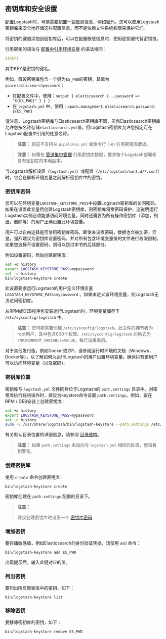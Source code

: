 ## 密钥库和安全设置

配置Logstash时，可能需要配置一些敏感信息，例如密码。您可以使用Logstash密钥库来安全地存储这些配置信息，而不是依赖文件系统权限来保护它们。

将密钥的键值添加到密钥库后，可以在配置敏感信息时，使用密钥键代替密钥值。

引用密钥的语法与 [配置中引用环境变量](../06-Configuring-Logstash/Using-Environment-Variables-in-the-Configuration.md) 的语法相同：
```yaml
${KEY}
```
其中KEY是密钥的键名。

例如，假设密钥库包含一个键为`ES_PWD`的密钥，其值为`yourelasticsearchpassword`：

- 在配置文件中，使用：`output { elasticsearch {...password => "${ES_PWD}" } } }`
- 在 `logstash.yml` 中，使用：`xpack.management.elasticsearch.password: ${ES_PWD}`

请注意，Logstash密钥库与Elasticsearch密钥库不同，虽然Elasticsearch密钥库允许您按名称存储`elasticsearch.yml`值，但Logstash密钥库允许您指定可在Logstash配置中引用的任意名称。

> **注意：**
> 目前不支持从 `pipelines.yml` 或命令行 (-e) 引用密钥库数据。

> **注意：**
> 如需在 [管道集中管理](../07-Managing-Logstash/Centralized-Pipeline-Management.md) 引用密钥库数据，要求每个Logstash部署都具有密钥库的本地副本。

当Logstash解析设置（`logstash.yml`）或配置（`/etc/logstash/conf.d/*.conf`）时，它会在解析环境变量之前解析密钥库中的密钥。

### 密钥库密码
您可以在环境变量`LOGSTASH_KEYSTORE_PASS`中设置Logstash密钥库的访问密码。如果在设置此变量后创建Logstash密钥库，则密钥库将受密码保护，这说明运行Logstash实例必须能够访问环境变量，同时还需要为所有操作密钥库（添加，列出，删除等）的用户正确设置此环境变量。

用户可以自由选择是否使用密钥库密码，即使未设置密码，数据也会被加密，但是，强烈建议为密钥库设置密码，并对所有包含环境变量值的文件进行权限限制。如果您选择不设置密码，则可以跳过本节的后续部分。

例如设置密码，然后创建密钥库：

```sh
set +o history
export LOGSTASH_KEYSTORE_PASS=mypassword
set -o history
bin/logstash-keystore create
```

此设置要求运行Logstash的用户定义环境变量 `LOGSTASH_KEYSTORE_PASS=mypassword` 。如果未定义该环境变量，则Logstash无法访问密钥库。

从RPM或DEB程序包安装运行Logstash时，环境变量储存于 `/etc/sysconfig/logstash` 中。

> **注意：**
> 您可能需要创建 `/etc/sysconfig/logstash`。此文件的拥有者为root用户，其中包含600个权限。`/etc/sysconfig/logstash` 的格式为 `ENVIRONMENT_VARIABLE=VALUE`，每行设置条目。

对于其他发行版，例如Docker或ZIP，请参阅运行时环境的文档（Windows，Docker等），以了解如何为运行Logstash的用户设置环境变量。确保只有该用户可以访问环境变量（以及密码）。

### 密钥库位置
密钥库与 `logstash.yml` 文件同样位于Logstash的 `path.settings` 目录中。对密钥库执行任何操作时，建议为keystore命令设置 `path.settings`。例如，要在RPM / DEB安装上创建密钥库：

```sh
set +o history
export LOGSTASH_KEYSTORE_PASS=mypassword
set -o history
sudo -E /usr/share/logstash/bin/logstash-keystore --path.settings /etc/logstash create
```

有关默认目录位置的详细信息，请参阅 [目录结构](../04-Setting-Up-and-Running-Logstash/Logstash-Directory-Layout.md)。

> **注意：**
> 如果 `path.settings` 未指向与 `logstash.yml` 相同的目录，您将看到警告。

### 创建密钥库

使用 `create` 命令创建密钥库：

```shell
bin/logstash-keystore create
```

密钥库创建在 `path.settings` 配置的目录下。

> **注意：**
>
> 建议创建密钥库时设置一个 [密钥库密码](../04-Setting-Up-and-Running-Logstash/Secrets-keystore-for-secure-settings.md#密钥库密码)

### 增加密钥

要存储敏感值，例如Elasticsearch的身份验证凭据，请使用 `add` 命令：

```shell
bin/logstash-keystore add ES_PWD
```

出现提示后，输入此键对应的值。

### 列出密钥

要列出所有密钥库中的密钥，如下：

```shell
bin/logstash-keystore list
```

### 移除密钥

要移除密钥库的密钥，如下：

```shell
bin/logstash-keystore remove ES_PWD
```

